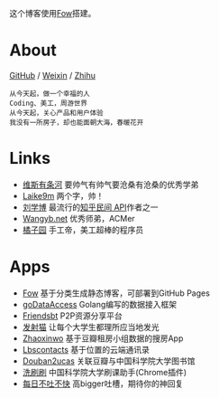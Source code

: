 <div class="article-abstract">
    <p>
    这个博客使用<a href="https://github.com/zhangxiaoyang/fow" target="_blank">Fow</a>搭建。
    </p>
</div>

About
=====

<div id="weixin-qrcode" style="width: 100%; left: 0; position: fixed; text-align: center; z-index: 9999; top: 35%; display: none;">
  <img src="themes/default/images/qrcode.jpg" onclick="$(this).parent().hide(); event.stopPropagation();">
</div>
<div>
  <a href="https://github.com/zhangxiaoyang">GitHub</a> / 
  <a href="#" id="weixin" onclick="$('#weixin-qrcode').show()">Weixin</a> / 
  <a href="https://zhuanlan.zhihu.com/zhangxiaoyang">Zhihu</a>
</div>

```
从今天起，做一个幸福的人
Coding、美工，周游世界
从今天起，关心产品和用户体验
我没有一所房子，却也能面朝大海，春暖花开
```

Links
=====

- [维斯有条河](http://vince67.github.io/)
要帅气有帅气要沧桑有沧桑的优秀学弟
- [Laike9m](http://laike9m.com/)
两个字，帅！
- [刘学博](http://lufo.me)
最流行的[知乎民间 API](https://github.com/egrcc/zhihu-python)作者之一
- [Wangyb.net](http://wangyb.net/)
优秀师弟，ACMer
- [橘子园](http://www.sfg.name)
手工帝，美工超棒的程序员

Apps
====

- [Fow](https://github.com/zhangxiaoyang/fow)
基于分类生成静态博客，可部署到GitHub Pages
- [goDataAccess](https://github.com/zhangxiaoyang/goDataAccess)
Golang编写的数据接入框架
- [Friendsbt](http://friendsbt.com/)
P2P资源分享平台
- [发射猫](http://www.sendcats.com/)
让每个大学生都理所应当地发光
- [Zhaoxinwo](https://github.com/zhaoxinwo/zufang)
基于豆瓣租房小组数据的搜房App
- [Lbscontacts](http://lbscontacts.sinaapp.com/)
基于位置的云端通讯录
- [Douban2ucas](http://douban2ucas.sinaapp.com/)
关联豆瓣与中国科学院大学图书馆
- [洗刷刷](https://chrome.google.com/webstore/detail/%E6%B4%97%E5%88%B7%E5%88%B7/fagehamoecjopoonolnaahffmafnadao)
中国科学院大学刷课助手(Chrome插件)
- [每日不吐不快](http://app.mi.com/detail/85052?ref=search)
高bigger吐槽，期待你的神回复

<div class="ds-thread"></div>
